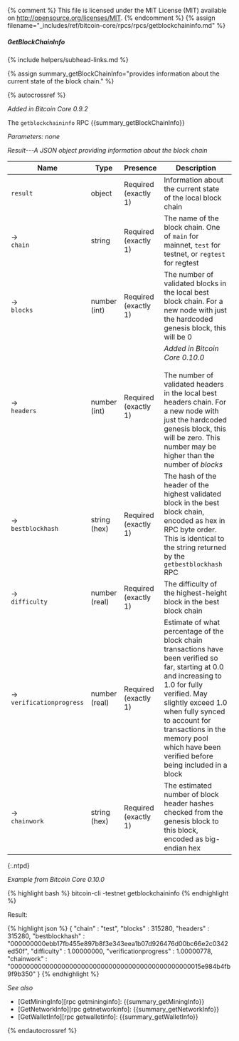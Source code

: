 {% comment %}
This file is licensed under the MIT License (MIT) available on
http://opensource.org/licenses/MIT.
{% endcomment %}
{% assign filename="_includes/ref/bitcoin-core/rpcs/rpcs/getblockchaininfo.md" %}

##### GetBlockChainInfo
{% include helpers/subhead-links.md %}

{% assign summary_getBlockChainInfo="provides information about the current state of the block chain." %}

{% autocrossref %}

*Added in Bitcoin Core 0.9.2*

The `getblockchaininfo` RPC {{summary_getBlockChainInfo}}

*Parameters: none*

*Result---A JSON object providing information about the block chain*

| Name                        | Type              | Presence                | Description
|-----------------------------|-------------------|-------------------------|----------------
| `result`                    | object            | Required<br>(exactly 1) | Information about the current state of the local block chain
| →<br>`chain`                | string            | Required<br>(exactly 1) | The name of the block chain.  One of `main` for mainnet, `test` for testnet, or `regtest`<!--noref--> for regtest
| →<br>`blocks`               | number (int)      | Required<br>(exactly 1) | The number of validated blocks in the local best block chain.  For a new node with just the hardcoded genesis block, this will be 0
| →<br>`headers`              | number (int)      | Required<br>(exactly 1) | *Added in Bitcoin Core 0.10.0*<br><br>The number of validated headers in the local best headers chain.  For a new node with just the hardcoded genesis block, this will be zero.  This number may be higher than the number of *blocks*
| →<br>`bestblockhash`        | string (hex)      | Required<br>(exactly 1) | The hash of the header of the highest validated block in the best block chain, encoded as hex in RPC byte order.  This is identical to the string returned by the `getbestblockhash` RPC
| →<br>`difficulty`           | number (real)     | Required<br>(exactly 1) | The difficulty of the highest-height block in the best block chain
| →<br>`verificationprogress` | number (real)     | Required (exactly 1)    | Estimate of what percentage of the block chain transactions have been verified so far, starting at 0.0 and increasing to 1.0 for fully verified.  May slightly exceed 1.0 when fully synced to account for transactions in the memory pool which have been verified before being included in a block
| →<br>`chainwork`            | string (hex)      | Required<br>(exactly 1) | The estimated number of block header hashes checked from the genesis block to this block, encoded as big-endian hex
{:.ntpd}

*Example from Bitcoin Core 0.10.0*

{% highlight bash %}
bitcoin-cli -testnet getblockchaininfo
{% endhighlight %}

Result:

{% highlight json %}
{
    "chain" : "test",
    "blocks" : 315280,
    "headers" : 315280,
    "bestblockhash" : "000000000ebb17fb455e897b8f3e343eea1b07d926476d00bc66e2c0342ed50f",
    "difficulty" : 1.00000000,
    "verificationprogress" : 1.00000778,
    "chainwork" : "0000000000000000000000000000000000000000000000015e984b4fb9f9b350"
}
{% endhighlight %}

*See also*

* [GetMiningInfo][rpc getmininginfo]: {{summary_getMiningInfo}}
* [GetNetworkInfo][rpc getnetworkinfo]: {{summary_getNetworkInfo}}
* [GetWalletInfo][rpc getwalletinfo]: {{summary_getWalletInfo}}

{% endautocrossref %}
